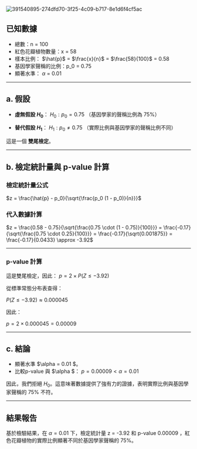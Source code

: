 ![391540895-274dfd70-3f25-4c09-b717-8e1d6f4cf5ac](https://github.com/user-attachments/assets/65daa30a-3213-40db-b020-6c695ac0945c)
## 已知數據
- 總數：n = 100
- 紅色花瓣植物數量：x = 58
- 樣本比例： $\hat{p}\$ = $\frac{x}{n}$ = $\frac{58}{100}\$ = 0.58
- 基因學家聲稱的比例：p_0 = 0.75
- 顯著水準： $\alpha$ = 0.01 

---

## a. 假設
- **虛無假設 $H_0$**：
   $H_0: p_0 = 0.75$
  （基因學家的聲稱比例為 75%）

- **替代假設 $H_1$**：
  $H_1: p_0 \neq 0.75$
  （實際比例與基因學家的聲稱比例不同）

這是一個 **雙尾檢定**。

---

## b. 檢定統計量與 p-value 計算
### 檢定統計量公式
$z = \frac{\hat{p} - p_0}{\sqrt{\frac{p_0 (1 - p_0)}{n}}}$

### 代入數據計算
$z = \frac{0.58 - 0.75}{\sqrt{\frac{0.75 \cdot (1 - 0.75)}{100}}} = \frac{-0.17}{\sqrt{\frac{0.75 \cdot 0.25}{100}}} = \frac{-0.17}{\sqrt{0.001875}} = \frac{-0.17}{0.0433} \approx -3.92$

---

### p-value 計算

這是雙尾檢定，因此：
$p = 2 \times P(Z \leq -3.92)$

從標準常態分布表查得：

$P(Z \leq -3.92) \approx 0.000045$

因此：

$p = 2 \times 0.000045 = 0.00009$

---
## c. 結論
- 顯著水準 $\alpha = 0.01 \$。
- 比較p-value 與 $\alpha \$：
  $p = 0.00009 < \alpha = 0.01$

因此，我們拒絕 $H_0$。這意味著數據提供了強有力的證據，表明實際比例與基因學家聲稱的 75% 不符。

---
## 結果報告
基於檢驗結果，在 $\alpha = 0.01$ 下，檢定統計量 z = -3.92 和 p-value 0.00009 ，紅色花瓣植物的實際比例顯著不同於基因學家聲稱的 75%。
